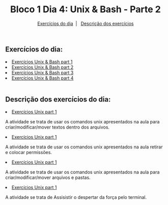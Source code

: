 <h1 align="center">Bloco 1 Dia 4: Unix & Bash - Parte 2</h1>

<p align="center">
  <a href="#exercicio">Exercícios do dia</a>&nbsp;&nbsp;|&nbsp;&nbsp;
  <a href="#descricao">Descrição dos exercícios</a>
</p>

</br>
<h2 id="exercicio">Exercícios do dia:</h2>

<li><a href="#part_1">Exercícios Unix & Bash part 1</a></li>
<li><a href="#part_2">Exercícios Unix & Bash part 2</a></li>
<li><a href="#part_3">Exercícios Unix & Bash part 3</a></li>
<li><a href="#part_4">Exercícios Unix & Bash part 4</a></li>

</br>
<h2 id="descricao">Descrição dos exercícios do dia:</h2>

<li id="part_1"><a href="part_1/">Exercícios Unix part 1</a></li>
<p>A atividade se trata de usar os comandos unix apresentados na aula para criar/modificar/mover textos dentro dos arquivos.</p>

<li id="part_2"><a href="part_2/">Exercícios Unix part 1</a></li>
<p>A atividade se trata de usar os comandos unix apresentados na aula retirar e colocar permissões.</p>

<li id="part_3"><a href="part_3/">Exercícios Unix part 1</a></li>
<p>A atividade se trata de usar os comandos unix apresentados na aula para criar/modificar/mover arquivos e pastas.</p>

<li id="part_4"><a href="part_4/">Exercícios Unix part 1</a></li>
<p>A atividade se trata de Assisistir o despertar da força pelo terminal.</p>
